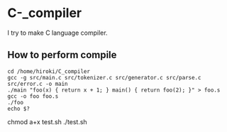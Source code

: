 # C-_compiler

I try to make C language compiler.

## How to perform compile

```
cd /home/hiroki/C_compiler
gcc -g src/main.c src/tokenizer.c src/generator.c src/parse.c src/error.c -o main
./main "foo(x) { return x + 1; } main() { return foo(2); }" > foo.s
gcc -o foo foo.s
./foo
echo $?
```

chmod a+x test.sh
./test.sh